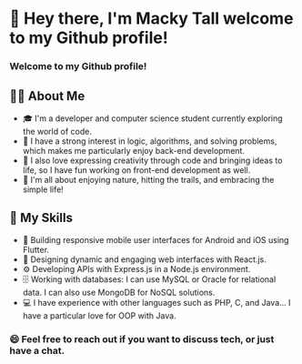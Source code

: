 # 👋 Hey there, I'm Macky Tall welcome to my Github profile!

### Welcome to my Github profile!

## 👨‍💻 About Me
- 🎓 I'm a developer and computer science student currently exploring the world of code. 
- 🤖 I have a strong interest in logic, algorithms, and solving problems, which makes me particularly enjoy back-end development. 
- 🎨 I also love expressing creativity through code and bringing ideas to life, so I have fun working on front-end development as well.
- 🌿 I'm all about enjoying nature, hitting the trails, and embracing the simple life!

## 🚀 My Skills
- 📱 Building responsive mobile user interfaces for Android and iOS using Flutter.
- 🎨 Designing dynamic and engaging web interfaces with React.js.
- ⚙️ Developing APIs with Express.js in a Node.js environment.
- 🗄️ Working with databases: I can use MySQL or Oracle for relational data. I can also use MongoDB for NoSQL solutions.
- 💻 I have experience with other languages such as PHP, C, and Java... I have a particular love for OOP with Java.
  

###  😄 Feel free to reach out if you want to discuss tech, or just have a chat.

<!--
- 🔭 I’m currently working on ...
- 🌱 I’m currently learning ...
- 👯 I’m looking to collaborate on ...
- 🤔 I’m looking for help with ...
- 💬 Ask me about ...
- 📫 How to reach me: ...
- 😄 Pronouns: ...
- ⚡ Fun fact: ...
-->
